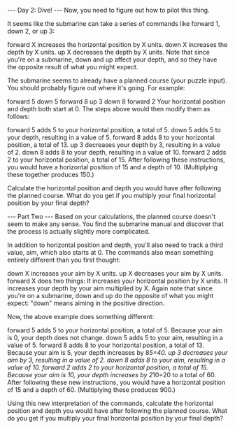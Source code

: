 --- Day 2: Dive! --- Now, you need to figure out how to pilot this thing.

It seems like the submarine can take a series of commands like forward 1, down 2, or up 3:

forward X increases the horizontal position by X units. down X increases the depth by X units. up X decreases the depth
by X units. Note that since you're on a submarine, down and up affect your depth, and so they have the opposite result
of what you might expect.

The submarine seems to already have a planned course (your puzzle input). You should probably figure out where it's
going. For example:

forward 5 down 5 forward 8 up 3 down 8 forward 2 Your horizontal position and depth both start at 0. The steps above
would then modify them as follows:

forward 5 adds 5 to your horizontal position, a total of 5. down 5 adds 5 to your depth, resulting in a value of 5.
forward 8 adds 8 to your horizontal position, a total of 13. up 3 decreases your depth by 3, resulting in a value of 2.
down 8 adds 8 to your depth, resulting in a value of 10. forward 2 adds 2 to your horizontal position, a total of 15.
After following these instructions, you would have a horizontal position of 15 and a depth of 10. (Multiplying these
together produces 150.)

Calculate the horizontal position and depth you would have after following the planned course. What do you get if you
multiply your final horizontal position by your final depth?

--- Part Two --- Based on your calculations, the planned course doesn't seem to make any sense. You find the submarine
manual and discover that the process is actually slightly more complicated.

In addition to horizontal position and depth, you'll also need to track a third value, aim, which also starts at 0. The
commands also mean something entirely different than you first thought:

down X increases your aim by X units. up X decreases your aim by X units. forward X does two things:
It increases your horizontal position by X units. It increases your depth by your aim multiplied by X. Again note that
since you're on a submarine, down and up do the opposite of what you might expect: "down" means aiming in the positive
direction.

Now, the above example does something different:

forward 5 adds 5 to your horizontal position, a total of 5. Because your aim is 0, your depth does not change. down 5
adds 5 to your aim, resulting in a value of 5. forward 8 adds 8 to your horizontal position, a total of 13. Because your
aim is 5, your depth increases by 8*5=40. up 3 decreases your aim by 3, resulting in a value of 2. down 8 adds 8 to your
aim, resulting in a value of 10. forward 2 adds 2 to your horizontal position, a total of 15. Because your aim is 10,
your depth increases by 2*10=20 to a total of 60. After following these new instructions, you would have a horizontal
position of 15 and a depth of 60. (Multiplying these produces 900.)

Using this new interpretation of the commands, calculate the horizontal position and depth you would have after
following the planned course. What do you get if you multiply your final horizontal position by your final depth?


